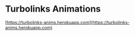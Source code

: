 # Turbolinks Animations

[https://turbolinks-anims.herokuapp.com](https://turbolinks-anims.herokuapp.com)
